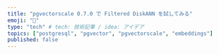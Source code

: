 ```yaml
---
title: "pgvectorscale 0.7.0 で Filtered DiskANN を試してみる"
emoji: "💽"
type: "tech" # tech: 技術記事 / idea: アイデア
topics: ["postgresql", "pgvector", "pgvectorscale", "embeddings"]
published: false
---
```

